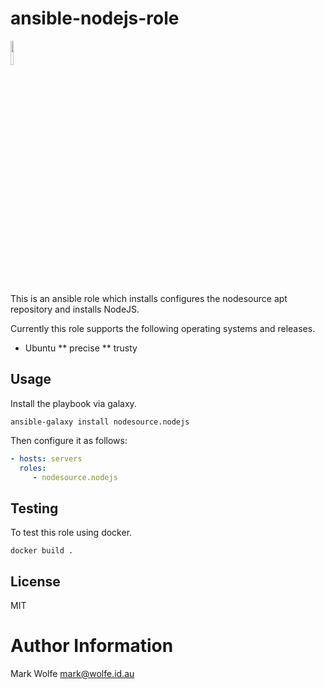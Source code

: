 # ansible-nodejs-role

<a href="https://nodesource.com"><img src="https://nodesource.com/assets/logo.svg" height="10%" width="10%"></a>

This is an ansible role which installs configures the nodesource apt repository and installs NodeJS.

Currently this role supports the following operating systems and releases.

* Ubuntu 
** precise
** trusty

## Usage

Install the playbook via galaxy.

```
ansible-galaxy install nodesource.nodejs
```

Then configure it as follows:

```yaml
- hosts: servers
  roles:
     - nodesource.nodejs
```

## Testing

To test this role using docker.

```
docker build .
```

## License

MIT

# Author Information

Mark Wolfe <mark@wolfe.id.au>